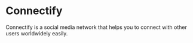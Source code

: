 # Connectify
Connectify is a social media network that helps you to connect with other users worldwidely easily.
